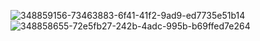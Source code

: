 
![348859156-73463883-6f41-41f2-9ad9-ed7735e51b14](https://github.com/user-attachments/assets/82f5c505-4968-4f08-bca3-8a8895917aba)
![348858655-72e5fb27-242b-4adc-995b-b69ffed7e264](https://github.com/user-attachments/assets/f4989d94-a98e-4a77-9dc3-ca794c00bbed)
